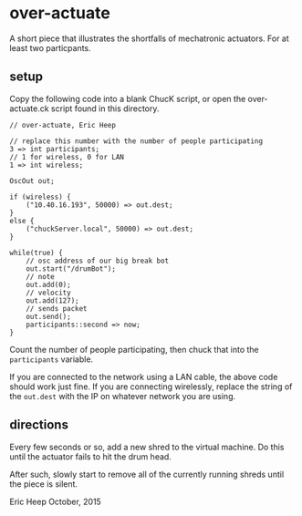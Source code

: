 over-actuate
============

A short piece that illustrates the shortfalls of mechatronic actuators. For at least two particpants.

setup
-----

Copy the following code into a blank ChucK script, or open the over-actuate.ck script found in this directory.

    // over-actuate, Eric Heep

    // replace this number with the number of people participating
    3 => int participants;
    // 1 for wireless, 0 for LAN
    1 => int wireless;

    OscOut out;

    if (wireless) {
        ("10.40.16.193", 50000) => out.dest;
    }
    else {
        ("chuckServer.local", 50000) => out.dest;
    }

    while(true) {
        // osc address of our big break bot
        out.start("/drumBot");
        // note
        out.add(0);
        // velocity
        out.add(127);
        // sends packet
        out.send();
        participants::second => now;
    }

Count the number of people participating, then chuck that into the `participants` variable.

If you are connected to the network using a LAN cable, the above code should work just fine. If you are connecting wirelessly, replace the string of the `out.dest` with the IP on whatever network you are using.

directions
----------

Every few seconds or so, add a new shred to the virtual machine. Do this until the actuator fails to hit the drum head.

After such, slowly start to remove all of the currently running shreds until the piece is silent.

Eric Heep
October, 2015
